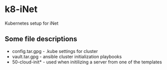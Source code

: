 # k8-iNet
Kubernetes setup for iNet

## Some file descriptions
- config.tar.gpg - .kube settings for cluster
- vault.tar.gpg - ansible cluster initialization playbooks
- 50-cloud-init* - used when initilizing a server from one of the templates

